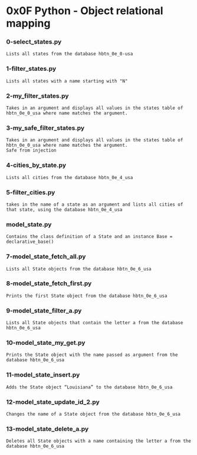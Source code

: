 # 0x0F Python - Object relational mapping

### 0-select_states.py

	Lists all states from the database hbtn_0e_0-usa

### 1-filter_states.py

    Lists all states with a name starting with "N"

### 2-my_filter_states.py

    Takes in an argument and displays all values in the states table of hbtn_0e_0_usa where name matches the argument.

### 3-my_safe_filter_states.py

    Takes in an argument and displays all values in the states table of hbtn_0e_0_usa where name matches the argument.
    Safe from injection

### 4-cities_by_state.py

    Lists all cities from the database hbtn_0e_4_usa

### 5-filter_cities.py

    takes in the name of a state as an argument and lists all cities of that state, using the database hbtn_0e_4_usa

### model_state.py

    Contains the class definition of a State and an instance Base = declarative_base()

### 7-model_state_fetch_all.py

    Lists all State objects from the database hbtn_0e_6_usa

### 8-model_state_fetch_first.py

    Prints the first State object from the database hbtn_0e_6_usa

### 9-model_state_filter_a.py

    Lists all State objects that contain the letter a from the database hbtn_0e_6_usa

### 10-model_state_my_get.py

    Prints the State object with the name passed as argument from the database hbtn_0e_6_usa

### 11-model_state_insert.py

    Adds the State object “Louisiana” to the database hbtn_0e_6_usa

### 12-model_state_update_id_2.py

    Changes the name of a State object from the database hbtn_0e_6_usa

### 13-model_state_delete_a.py

    Deletes all State objects with a name containing the letter a from the database hbtn_0e_6_usa
